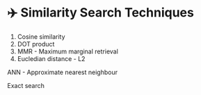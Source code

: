 # ✈️ Similarity Search Techniques

1. Cosine similarity
2. DOT product
3. MMR - Maximum marginal retrieval
4. Eucledian distance - L2



ANN - Approximate nearest neighbour

Exact search
